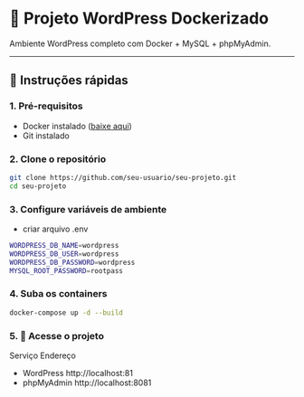 # 🐳 Projeto WordPress Dockerizado

Ambiente WordPress completo com Docker + MySQL + phpMyAdmin.

---

## 🚀 Instruções rápidas

### 1. Pré-requisitos

- Docker instalado ([baixe aqui](https://www.docker.com/products/docker-desktop))
- Git instalado

### 2. Clone o repositório

```bash
git clone https://github.com/seu-usuario/seu-projeto.git
cd seu-projeto
````
### 3. Configure variáveis de ambiente

- criar arquivo .env
``` bash
WORDPRESS_DB_NAME=wordpress
WORDPRESS_DB_USER=wordpress
WORDPRESS_DB_PASSWORD=wordpress
MYSQL_ROOT_PASSWORD=rootpass
```

### 4. Suba os containers
```bash
docker-compose up -d --build
```

### 5. 🔎 Acesse o projeto
Serviço	Endereço
- WordPress	http://localhost:81
- phpMyAdmin	http://localhost:8081

